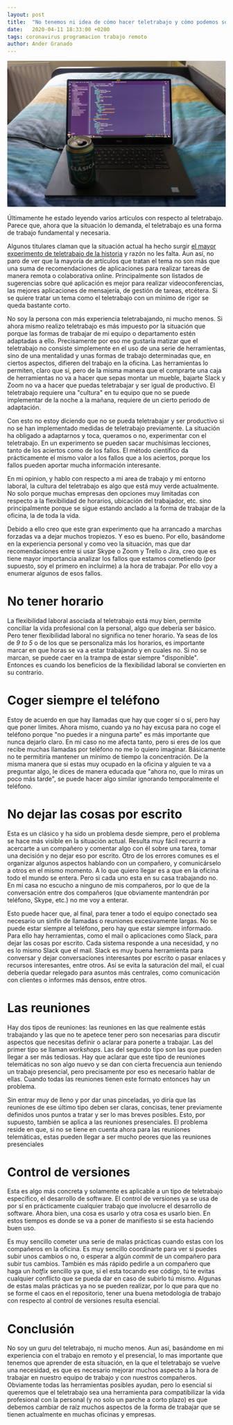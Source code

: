 ```yaml
---
layout: post
title:  "No tenemos ni idea de cómo hacer teletrabajo y cómo podemos solucionarlo"
date:   2020-04-11 18:33:00 +0200
tags: coronavirus programacion trabajo remoto
author: Ander Granado
---
```


![Trabajar desde casa](/assets/laptop-beer2.jpg)

Últimamente he estado leyendo varios artículos con respecto al teletrabajo. Parece que, ahora que la situación lo demanda, el teletrabajo es una forma de trabajo fundamental y necesaria. 

Algunos titulares claman que la situación actual ha hecho surgir [el mayor experimento de teletrabajo de la historia][ref-teletrabajo] y razón no les falta. Aun así, no paro de ver que la mayoría de artículos que tratan el tema no son más que una suma de recomendaciones de aplicaciones para realizar tareas de manera remota o colaborativa online. Principalmente son listados de sugerencias sobre qué aplicación es mejor para realizar videoconferencias, las mejores aplicaciones de mensajería, de gestión de tareas, etcétera. Si se quiere tratar un tema como el teletrabajo con un mínimo de rigor se queda bastante corto.

No soy la persona con más experiencia teletrabajando, ni mucho menos. Si ahora mismo realizo teletrabajo es más impuesto por la situación que porque las formas de trabajar de mi equipo o departamento estén adaptadas a ello. Precisamente por eso me gustaría matizar que el teletrabajo no consiste simplemente en el uso de una serie de herramientas, sino de una mentalidad y unas formas de trabajo determinadas que, en ciertos aspectos, difieren del trabajo en la oficina. Las herramientas lo permiten, claro que sí, pero de la misma manera que el comprarte una caja de herramientas no va a hacer que sepas montar un mueble, bajarte Slack y Zoom no va a hacer que puedas teletrabajar y ser igual de productivo. El teletrabajo requiere una "cultura" en tu equipo que no se puede implementar de la noche a la mañana, requiere de un cierto periodo de adaptación.

Con esto no estoy diciendo que no se pueda teletrabajar y ser productivo si no se han implementado medidas de teletrabajo previamente. La situación ha obligado a adaptarnos y toca, queramos o no, experimentar con el teletrabajo. En un experimento se pueden sacar muchísimas lecciones, tanto de los aciertos como de los fallos. El método científico da prácticamente el mismo valor a los fallos que a los aciertos, porque los fallos pueden aportar mucha información interesante. 

En mi opinion, y hablo con respecto a mi area de trabajo y mi entorno laboral, la cultura del teletrabajo es algo que está muy verde actualmente. No solo porque muchas empresas den opciones muy limitadas con respecto a la flexibilidad de horarios, ubicación del trabajador, etc. sino principalmente porque se sigue estando anclado a la forma de trabajar de la oficina, la de toda la vida.

Debido a ello creo que este gran experimento que ha arrancado a marchas forzadas va a dejar muchos tropiezos. Y eso es bueno. Por ello, basándome en la experiencia personal y como veo la situación, mas que dar recomendaciones entre si usar Skype o Zoom y Trello o Jira, creo que es tiene mayor importancia analizar los fallos que estamos cometiendo (por supuesto, soy el primero en incluirme) a la hora de trabajar. Por ello voy a enumerar algunos de esos fallos.

# No tener horario 

La flexibilidad laboral asociada al teletrabajo está muy bien, permite conciliar la vida profesional con la personal, algo que debería ser básico. Pero tener flexibilidad laboral no significa no tener horario. Ya seas de los de _9 to 5_ o de los que se personaliza más los horarios, es importante marcar en que horas se va a estar trabajando y en cuales no. Si no se marcan, se puede caer en la trampa de estar siempre "disponible". Entonces es cuando los beneficios de la flexibilidad laboral se convierten en su contrario.

# Coger siempre el teléfono 

Estoy de acuerdo en que hay llamadas que hay que coger sí o sí, pero hay que poner límites. Ahora mismo, cuando ya no hay excusa para no coge el teléfono porque "no puedes ir a ninguna parte" es más importante que nunca dejarlo claro. En mi caso no me afecta tanto, pero si eres de los que recibe muchas llamadas por teléfono no me lo quiero imaginar. Básicamente no te permitiría mantener un mínimo de tiempo la concentración. De la misma manera que si estas muy ocupado en la oficina y alguien te va a preguntar algo, le dices de manera educada que "ahora no, que lo miras un poco más tarde", se puede hacer algo similar ignorando temporalmente el teléfono.

# No dejar las cosas por escrito

Esta es un clásico y ha sido un problema desde siempre, pero el problema se hace más visible en la situación actual. Resulta muy fácil recurrir a acercarte a un compañero y comentar algo con él sobre una tarea, tomar una decisión y no dejar eso por escrito. Otro de los errores comunes es el organizar algunos aspectos hablando con un compañero, y comunicárselo a otros en el mismo momento. A lo que quiero llegar es a que en la oficina todo el mundo se entera. Pero si cada uno esta en su casa trabajando no. En mi casa no escucho a ninguno de mis compañeros, por lo que de la conversación entre dos compañeros (que obviamente mantendrán por teléfono, Skype, etc.) no me voy a enterar. 

Esto puede hacer que, al final, para tener a todo el equipo conectado sea necesario un sinfín de llamadas o reuniones excesivamente largas. No se puede estar siempre al teléfono, pero hay que estar siempre informado. Para ello hay herramientas, como el mail o aplicaciones como Slack, para dejar las cosas por escrito. Cada sistema responde a una necesidad, y no es lo mismo Slack que el mail. Slack es muy buena herramienta para conversar y dejar conversaciones interesantes por escrito o pasar enlaces y recursos interesantes, entre otros. Así se evita la saturación del mail, el cual debería quedar relegado para asuntos más centrales, como comunicación con clientes o informes más densos, entre otros.

# Las reuniones

Hay dos tipos de reuniones: las reuniones en las que realmente estás trabajando y las que no te apetece tener pero son necesarias para discutir aspectos que necesitas definir o aclarar para ponerte a trabajar. Las del primer tipo se llaman _workshops_. Las del segundo tipo son las que pueden llegar a ser más tediosas. Hay que aclarar que este tipo de reuniones telemáticas no son algo nuevo y se dan con cierta frecuencia aun teniendo un trabajo presencial, pero precisamente por eso es necesario hablar de ellas. Cuando todas las reuniones tienen este formato entonces hay un problema.

Sin entrar muy de lleno y por dar unas pinceladas, yo diría que las reuniones de ese último tipo deben ser claras, concisas, tener previamente definidos unos puntos a tratar y ser lo mas breves posibles. Esto, por supuesto, también se aplica a las reuniones presenciales. El problema reside en que, si no se tiene en cuenta ahora para las reuniones telemáticas, estas pueden llegar a ser mucho peores que las reuniones presenciales

# Control de versiones

Esta es algo más concreta y solamente es aplicable a un tipo de teletrabajo específico, el desarrollo de software. El control de versiones ya se usa de por sí en prácticamente cualquier trabajo que involucre el desarrollo de software. Ahora bien, una cosa es usarlo y otra cosa es usarlo bien. En estos tiempos es donde se va a poner de manifiesto si se esta haciendo buen uso. 

Es muy sencillo cometer una serie de malas prácticas cuando estas con los compañeros en la oficina. Es muy sencillo coordinarte para ver si puedes subir unos cambios o no, o esperar a algún _commit_ de un compañero para subir tus cambios. También es más rápido pedirle a un compañero que haga un _hotfix_ sencillo ya que, si el esta tocando ese código, tú te evitas cualquier conflicto que se pueda dar en caso de subirlo tú mismo. Algunas de estas malas prácticas ya no se pueden realizar, por lo que para que no se forme el caos en el repositorio, tener una buena metodología de trabajo con respecto al control de versiones resulta esencial.

# Conclusión

No soy un guru del teletrabajo, ni mucho menos. Aun así, basándome en mi experiencia con el trabajo en remoto y el presencial, lo mas importante que tenemos que aprender de esta situación, en la que el teletrabajo se vuelve una necesidad, es que es necesario mejorar muchos aspecto a la hora de trabajar en nuestro equipo de trabajo y con nuestros compañeros. Obviamente todas las herramientas posibles ayudan, pero lo esencial si queremos que el teletrabajo sea una herramienta para compatibilizar la vida profesional con la personal (y no solo un parche a corto plazo) es que debemos cambiar de raíz muchos aspectos de la forma de trabajar que se tienen actualmente en muchas oficinas y empresas.

[ref-teletrabajo]:  https://www.xataka.com/empresas-y-economia/coronavirus-ha-activado-mayor-experimento-teletrabajo-historia